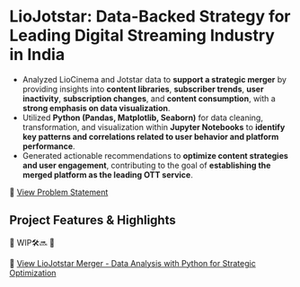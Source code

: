 # LioJotstar: Data-Backed Strategy for Leading Digital Streaming Industry in India   

- Analyzed LioCinema and Jotstar data to **support a strategic merger** by providing insights into **content libraries**, **subscriber trends**, **user inactivity**, **subscription changes**, and **content consumption**, with a **strong emphasis on data visualization**. 
- Utilized **Python (Pandas, Matplotlib, Seaborn)** for data cleaning, transformation, and visualization within **Jupyter Notebooks** to **identify key patterns and correlations related to user behavior and platform performance**. 
- Generated actionable recommendations to **optimize content strategies and user engagement**, contributing to the goal of **establishing the merged platform as the leading OTT service**.

🔗 [View Problem Statement](https://codebasics.io/challenge/codebasics-resume-project-challenge/17)

## Project Features & Highlights

🚧 WIP🛠️🔜 🚧

🔗 [View LioJotstar Merger - Data Analysis with Python for Strategic Optimization](https://github.com/jarsheenkaur/Codebasics-Resume-Projects/tree/main/Challenge%20%2314%20-%20LioJotstar%20(Insights%20for%20Post-Merger%20Growth)/LioJotstar%20Merger%20-%20Data%20Analysis%20with%20Python%20for%20Strategic%20Optimization)
